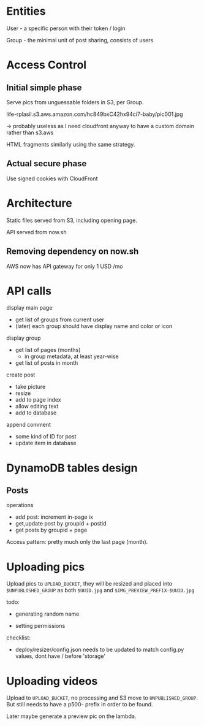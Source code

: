 # Entities

User - a specific person with their token / login

Group - the minimal unit of post sharing, consists of users


# Access Control

## Initial simple phase

Serve pics from unguessable folders in S3, per Group.

life-rplasil.s3.aws.amazon.com/hc849bxC42hx94ci7-baby/pic001.jpg

-> probably useless as I need cloudfront anyway to have a custom domain rather than s3.aws

HTML fragments similarly using the same strategy.

## Actual secure phase

Use signed cookies with CloudFront

# Architecture

Static files served from S3, including opening page.

API served from now.sh

## Removing dependency on now.sh

AWS now has API gateway for only 1 USD /mo

# API calls

display main page
  - get list of groups from current user
  - (later) each group should have display name and color or icon

display group
  - get list of pages (months) 
	- in group metadata, at least year-wise
  - get list of posts in month

create post
  - take picture
  - resize
  - add to page index
  - allow editing text
  - add to database

append comment
  - some kind of ID for post
  - update item in database

# DynamoDB tables design

## Posts ##

operations
* add post: increment in-page ix
* get,update post by groupid + postid
* get posts by groupid + page 

Access pattern: pretty much only the last page (month).

# Uploading pics

Upload pics to `UPLOAD_BUCKET`, they will be resized and placed into 
`$UNPUBLISHED_GROUP` as both `$UUID.jpg` and `$IMG_PREVIEW_PREFIX-$UUID.jpg`

todo:
 + generating random name
 - setting permissions


checklist:
 * deploy/resizer/config.json needs to be updated to match config.py values, dont have / before 'storage'

# Uploading videos

Upload to `UPLOAD_BUCKET`, no processing and S3 move to `UNPUBLISHED_GROUP`. But still needs to have a 
p500- prefix in order to be found.

Later maybe generate a preview pic on the lambda.
